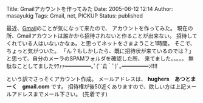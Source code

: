 Title: Gmailアカウントを作ってみた
Date: 2005-06-12 12:14
Author: masayukig
Tags: Gmail, net, PICKUP
Status: published

最近、[Gmail](http://gmail.google.com/)のことが気になって来たので、
アカウントを作ってみた。
現在の所、Gmailアカウントは誰かから招待されないと作ることが出来ない。
招待してくれている人はいないかなぁ。と思ってネットをさまようこと1時間。
そこで、ちょっと気がついた。
「ん？もしかしたら、既に招待状が来ているのでは？」
と思って、自分のメーラのSPAMフォルダを確認した所、
来てました。。。。。
無駄なことしてましたｳﾜｧｧ━━━━━｡ﾟ(ﾟ´Д｀ﾟ)ﾟ｡━━━━━ﾝ!!!!

という訳でさっそくアカウント作成。
メールアドレスは、
**hughers　あつとまーく　gmail.com**
です。
招待権が後50近くありますので、欲しい方は上記メールアドレスまでメール下さい。
(先着です)
